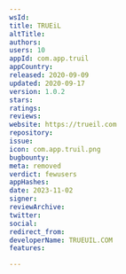 ```yaml
---
wsId: 
title: TRUEiL
altTitle: 
authors: 
users: 10
appId: com.app.truil
appCountry: 
released: 2020-09-09
updated: 2020-09-17
version: 1.0.2
stars: 
ratings: 
reviews: 
website: https://trueil.com
repository: 
issue: 
icon: com.app.truil.png
bugbounty: 
meta: removed
verdict: fewusers
appHashes: 
date: 2023-11-02
signer: 
reviewArchive: 
twitter: 
social: 
redirect_from: 
developerName: TRUEUIL.COM
features: 

---
```


